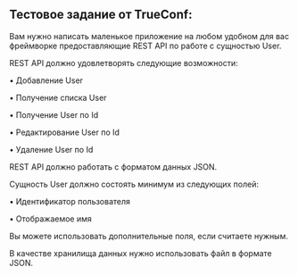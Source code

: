## Тестовое задание от TrueConf:

Вам нужно написать маленькое приложение на любом удобном для вас фреймворке предоставляющие REST API по работе с сущностью User.

REST API должно удовлетворять следующие возможности:

• Добавление User

• Получение списка User

• Получение User по Id

• Редактирование User по Id

• Удаление User по Id

REST API должно работать с форматом данных JSON.

Сущность User должно состоять минимум из следующих полей:

• Идентификатор пользователя

• Отображаемое имя

Вы можете использовать дополнительные поля, если считаете нужным.

В качестве хранилища данных нужно использовать файл в формате JSON.
